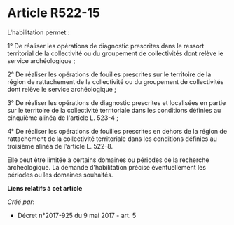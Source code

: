# Article R522-15

L'habilitation permet :

1° De réaliser les opérations de diagnostic prescrites dans le ressort territorial de la collectivité ou du groupement de
collectivités dont relève le service archéologique ;

2° De réaliser les opérations de fouilles prescrites sur le territoire de la région de rattachement de la collectivité ou du
groupement de collectivités dont relève le service archéologique ;

3° De réaliser les opérations de diagnostic prescrites et localisées en partie sur le territoire de la collectivité
territoriale dans les conditions définies au cinquième alinéa de l'article L. 523-4 ;

4° De réaliser les opérations de fouilles prescrites en dehors de la région de rattachement de la collectivité territoriale
dans les conditions définies au troisième alinéa de l'article L. 522-8.

Elle peut être limitée à certains domaines ou périodes de la recherche archéologique. La demande d'habilitation précise
éventuellement les périodes ou les domaines souhaités.

**Liens relatifs à cet article**

_Créé par_:

  - Décret n°2017-925 du 9 mai 2017 - art. 5
